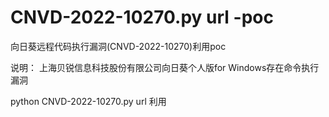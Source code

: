 # CNVD-2022-10270.py url -poc
向日葵远程代码执行漏洞(CNVD-2022-10270)利用poc

说明：
上海贝锐信息科技股份有限公司向日葵个人版for Windows存在命令执行漏洞

python CNVD-2022-10270.py url 利用

